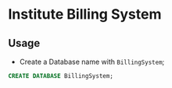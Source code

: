 # Institute Billing System
## Usage
- Create a Database name with `BillingSystem`;
```sql
CREATE DATABASE BillingSystem;
```
